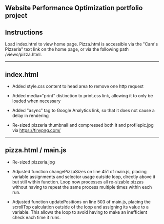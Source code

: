## Website Performance Optimization portfolio project

Instructions
-----

Load index.html to view home page.  Pizza.html is accessible via the "Cam's Pizzeria" text link on the home page, or via the following path /views/pizza.html.

-----
index.html
-----

 - Added style.css content to head area to remove one http request

 - Added media="print" distinction to print.css link, allowing it to only be loaded when necessary

 - Added "async" tag to Google Analytics link, so that it does not cause a delay in rendering

 - Re-sized pizzeria thumbnail and compressed both it and profilepic.jpg via https://tinypng.com/

-----
pizza.html / main.js
-----

 - Re-sized pizzeria.jpg

 - Adjusted function changePizzaSizes on line 451 of main.js, placing variable assignments and selector usage outside loop, directly above it but still within function.  Loop now processes all re-sizable pizzas without having to repeat the same process multiple times within each run.

 - Adjusted function updatePositions on line 503 of main.js, placing the scrollTop calculation outside of the loop and assigning its value to a variable.  This allows the loop to avoid having to make an inefficient check each time it runs.
